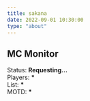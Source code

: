 ```yaml
---
title: sakana
date: 2022-09-01 10:30:00
type: "about"
---
```


## MC Monitor
<html>
<style>
.row{
    width:100%;
    height:auto;
    display:flex;
}
.elem{
    flex:1;
}
</style>
<p>
    Status: <b><span id = 'stat'>Requesting...</span></b>
    <br>
    Players: <b><span id = 'players'>*</span></b>
    <br>
    List: <b><span id = 'names'>*</span></b>
    <br>
    MOTD: <b><span id = 'motd'>*</span></b>
</p>
<br>
<div class="row">
    <div id="sakana-widget1" class="elem" style = "align:left"></div>
    <div class="elem"></div>
    <div id="sakana-widget2" class="elem" style = "align:right"></div>
</div>

<script>
    function initSakanaWidget() {
        const takina = SakanaWidget.getCharacter('takina');
        SakanaWidget.registerCharacter('tkn', takina);
        new SakanaWidget({character : 'tkn'}).mount('#sakana-widget1');
        new SakanaWidget().mount('#sakana-widget2');
    }
</script>
<script async onload="initSakanaWidget()"
    src="https://cdn.jsdelivr.net/npm/sakana-widget@2.2.1/lib/sakana.min.js"></script>

<script src="/sakana/js/mycounter.js"></script>
</html>
